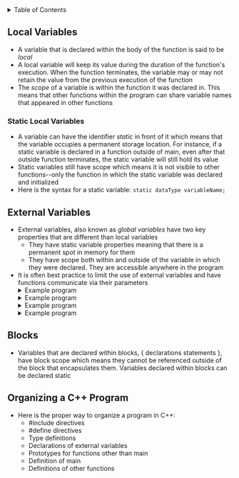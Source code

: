 <details>
<summary>Table of Contents</summary>
<ol>
  <li>
    <a href='#local-variables'>Local Variables</a>
  </li> 
  <li>
    <a href='#external-variables'>External Variables</a>
  </li> 
  <li>
    <a href='#blocks'>Blocks</a>
  </li> 
  <li>
    <a href='#organizing-a-c-program'>Organizing a C++ Program</a>
  </li> 
</ol>
</details>

## Local Variables
<ul>
  <li>A variable that is declared within the body of the function is said to be <em>local</em></li>
  <li>A local variable will keep its value during the duration of the function's execution. When the function terminates, the variable may or may not retain the value from the previous execution of the function</li> 
  <li>The <em>scope</em> of a variable is within the function it was declared in. This means that other functions within the program can share variable names that appeared in other functions</li>   
</ul>    

### Static Local Variables
<ul>
  <li>A variable can have the identifier <em>static</em> in front of it which means that the variable occupies a permanent storage location. For instance, if a static variable is declared in a function outside of main, even after that outside function terminates, the static variable will still hold its value</li>
  <li>Static variables still have scope which means it is not visible to other functions--only the function in which the static variable was declared and initialized</li>
  <li>Here is the syntax for a static variable: <code>static dataType variableName;</code></li>    
</ul>    

## External Variables
<ul>
  <li>External variables, also known as <em>global variables</em> have two key properties that are different than local variables
    <ul>
      <li>They have static variable properties meaning that there is a permanent spot in memory for them</li>
      <li>They have scope both within and outside of the variable in which they were declared. They are accessible anywhere in the program</li>
    </ul>
  </li>
  <li>It is often best practice to limit the use of external variables and have functions communicate via their parameters</li>  
  <details>
    <summary>Example program</summary>

```cpp
#include <iostream>
using namespace std;

int main()
{
    //variable declarations and initializations
    int arr[] = {1, 2, 3, 4, 5};
    int n = 10;
    {
        int n = 20;
        for (int i = 0; i < 3; i++)
        {
            int n = i;
            cout << n << " ";
        }
        cout << n << " ";
    }
    cout << n << " ";
    
    return 0;
}
```
<ul>  
  <details>
    <summary>Output</summary>
      <pre>
        <code>
0 1 2 20 10
        </code>
      </pre>  
    </details>
  </ul>  
  </details>
  <details>
    <summary>Example program</summary>

```cpp
#include <iostream>
using namespace std;

//function definition for test
void test(int a)
{
    cout << a << " "; // prints the value of 'a' passed to the function
}

int main()
{
    int a = 5;
    test(a);
    {
        int a = 10;
        test(a);
        {
            int a = 15;
            test(a);
        }
        test(a);
    }
    test(a);
    
    return 0;
}
```
<ul>  
  <details>
    <summary>Output</summary>
      <pre>
        <code>
5 10 15 10 5
        </code>
      </pre>  
    </details>
  </ul>  
  </details>
  <details>
    <summary>Example program</summary>

```cpp
#include <iostream>
using namespace std;

int main()
{
    //variable declaration and initialization
    int i = 1;

    //nested for loops
    for (int i = 0; i < 3; i++)
    {
        for (int i = 0; i < 2; i++)
            cout << i << " ";
        cout << i << " ";
    }
    
    return 0;
}
```
<ul>  
  <details>
    <summary>Output</summary>
      <pre>
        <code>
0 1 0 0 1 1 0 1 2
        </code>
      </pre>  
    </details>
  </ul>  
  </details>
  <details>
    <summary>Example program</summary>

```cpp
#include <iostream>
using namespace std;

int main()
{
    int i = 5;
    for (int i = 0; i < 3; i++)
    {
        for (int j = i; j < 3; j++)
        {
            int i = 10;
            i++;
            cout << i << " ";
        }
        cout << i << " ";
    }
    
    return 0;
}
```
<ul>  
  <details>
    <summary>Output</summary>
      <pre>
        <code>
11 11 11 0 11 11 1 11 2
        </code>
      </pre>  
    </details>
  </ul>  
  </details>
</ul>     

## Blocks
<ul>
  <li>Variables that are declared within blocks, { declarations statements }, have block scope which means they cannot be referenced outside of the block that encapsulates them. Variables declared within blocks can be declared static</li>
</ul>  

## Organizing a C++ Program
<ul>
  <li>Here is the proper way to organize a program in C++:
    <ul>
      <li>#include directives</li>  
      <li>#define directives</li> 
      <li>Type definitions</li> 
      <li>Declarations of external variables</li> 
      <li>Prototypes for functions other than main</li> 
      <li>Definition of main</li> 
      <li>Definitions of other functions</li> 
    </ul>
  </li>
</ul>      
